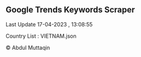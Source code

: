 

## Google Trends Keywords Scraper 
 
Last Update 17-04-2023 , 13:08:55

Country List :
VIETNAM.json



© Abdul Muttaqin 
